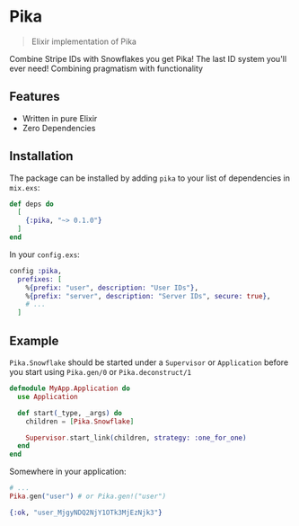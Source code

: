 # Pika

> Elixir implementation of Pika

Combine Stripe IDs with Snowflakes you get Pika! The last ID system you'll ever need!
Combining pragmatism with functionality

## Features

- Written in pure Elixir
- Zero Dependencies

## Installation

The package can be installed by adding `pika` to your list of dependencies in `mix.exs`:

```elixir
def deps do
  [
    {:pika, "~> 0.1.0"}
  ]
end
```

In your `config.exs`:

```elixir
config :pika,
  prefixes: [
    %{prefix: "user", description: "User IDs"},
    %{prefix: "server", description: "Server IDs", secure: true},
    # ...
  ]
```

## Example

`Pika.Snowflake` should be started under a `Supervisor` or `Application` before you start using
`Pika.gen/0` or `Pika.deconstruct/1`

```elixir
defmodule MyApp.Application do
  use Application

  def start(_type, _args) do
    children = [Pika.Snowflake]

    Supervisor.start_link(children, strategy: :one_for_one)
  end
end
```

Somewhere in your application:

```elixir
# ...
Pika.gen("user") # or Pika.gen!("user")

{:ok, "user_MjgyNDQ2NjY1OTk3MjEzNjk3"}
```
